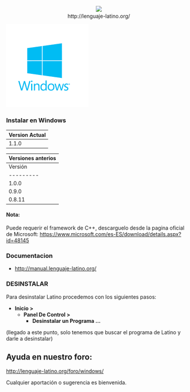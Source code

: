 <p align="center">
<img src ="https://raw.githubusercontent.com/primitivorm/latino/master/logo/banner-300x.png" /><br>http://lenguaje-latino.org/
</p>

<img src ="win.png" />

### Instalar en Windows
|    Version Actual    |
|----------------------|
|  1.1.0  | [Instalador](https://github.com/MelvinG24/Latino/releases/download/v1.1.0/Latino-1.1.0-Win.exe) |

|  Versiones anterios  |
|----------------------|
| Versión | Instalador |
|---------|------------|
|  1.0.0  | [Instalador](https://github.com/primitivorm/latino/releases/download/v1.0/setupWindows.exe) |
|  0.9.0  | [Instalador](https://github.com/primitivorm/latino/releases/download/v0.9.0/setupWindows.exe) |
|  0.8.11 | [Instalador](https://github.com/primitivorm/latino/releases/download/v0.8.11/setup_windows.exe) |

#### Nota:
Puede requerir el framework de C++, descarguelo desde la pagina oficial de Microsoft:
https://www.microsoft.com/es-ES/download/details.aspx?id=48145

### Documentacion
* http://manual.lenguaje-latino.org/

### DESINSTALAR
Para desinstalar Latino procedemos con los siguientes pasos:
* **Inicio >**
    - **Panel De Control >**
        - **Desinstalar un Programa ...**
        
(llegado a este punto, solo tenemos que buscar el programa de Latino y darle a desinstalar)

## Ayuda en nuestro foro:
http://lenguaje-latino.org/foro/windows/

Cualquier aportación o sugerencia es bienvenida.
